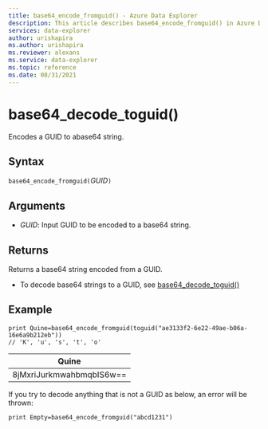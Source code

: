```yaml
---
title: base64_encode_fromguid() - Azure Data Explorer
description: This article describes base64_encode_fromguid() in Azure Data Explorer.
services: data-explorer
author: urishapira
ms.author: urishapira
ms.reviewer: alexans
ms.service: data-explorer
ms.topic: reference 
ms.date: 08/31/2021
---
```

# base64_decode_toguid()

Encodes a GUID to abase64 string.

## Syntax

`base64_encode_fromguid(`*GUID*`)`

## Arguments

* *GUID*: Input GUID to be encoded to a base64 string. 

## Returns

Returns a base64 string encoded from a GUID.

* To decode base64 strings to a GUID, see [base64_decode_toguid()](base64_decode_toguidfunction.md)


## Example

<!-- csl: https://help.kusto.windows.net/Samples -->
```kusto
print Quine=base64_encode_fromguid(toguid("ae3133f2-6e22-49ae-b06a-16e6a9b212eb"))  
// 'K', 'u', 's', 't', 'o'
```

|Quine|
|-----|
|8jMxriJurkmwahbmqbIS6w==|

If you try to decode anything that is not a GUID as below, an error will be thrown:

<!-- csl: https://help.kusto.windows.net/Samples -->
```kusto
print Empty=base64_encode_fromguid("abcd1231")
```
